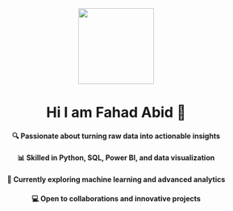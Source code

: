 <div align="center">
  <img src="https://github.com/user-attachments/assets/1ab6f641-c757-44a2-b724-f9ac3ba1a6ed" width="150" height="150" />
</div>

<div align="center">
  <h1>Hi I am Fahad Abid 👋</h1>
<div align="center">
  <h4>🔍 Passionate about turning raw data into actionable insights</h4>

</div>
<div align="center">
  <h4>📊 Skilled in Python, SQL, Power BI, and data visualization</h4>
</div>
<div align="center">
  <h4>🌟 Currently exploring machine learning and advanced analytics</h4>
</div>
<div align="center">
  <h4>💻 Open to collaborations and innovative projects</h4>
</div>

